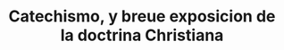 ---
pid: obj7
grant_year_type: 2016 Digitization Project Grant
institution_name: New-York Historical Society
institution_link: https://www.nyhistory.org/library
coll_name: Five Timicua Language Imprints, 1612-1635
coll_link: http://dcmny.org/islandora/object/nyhs%3Atimucua
description: This digital collection includes five seventeenth-century Mexican imprints
  that are among the earliest known primary sources in the lost Timucua language of
  Spanish Florida and among the first works ever published in a native language of
  the Americas. They owe their survival to antiquarian and linguist Buckingham Smith
  (1810-1871), whose collection of manuscripts and books related to Native American
  cultures and languages was donated to the New-York Historical Society in the 1880s.
title: Catechismo, y breue exposicion de la doctrina Christiana
source: http://dcmny.org/islandora/object/nyhs%3A2428#page/1/mode/2up
permalink: "/projects/obj7/"
layout: projects_item
---